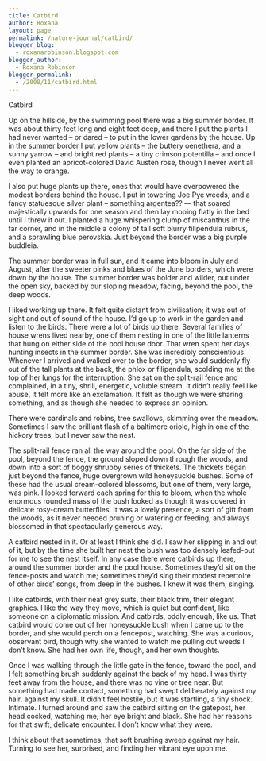 ```yaml
---
title: Catbird
author: Roxana
layout: page
permalink: /nature-journal/catbird/
blogger_blog:
  - roxanarobinson.blogspot.com
blogger_author:
  - Roxana Robinson
blogger_permalink:
  - /2008/11/catbird.html
---
```

Catbird

Up on the hillside, by the swimming pool there was a big summer border. It was about thirty feet long and eight feet deep, and there I put the plants I had never wanted – or dared – to put in the lower gardens by the house. Up in the summer border I put yellow plants – the buttery oenethera, and a sunny yarrow &#8211; and bright red plants – a tiny crimson potentilla – and once I even planted an apricot-colored David Austen rose, though I never went all the way to orange. 

I also put huge plants up there, ones that would have overpowered the modest borders behind the house. I put in towering Joe Pye weeds, and a fancy statuesque silver plant &#8211; something argentea?? &#8212; that soared majestically upwards for one season and then lay moping flatly in the bed until I threw it out. I planted a huge whispering clump of miscanthus in the far corner, and in the middle a colony of tall soft blurry filipendula rubrus, and a sprawling blue perovskia. Just beyond the border was a big purple buddleia. 

The summer border was in full sun, and it came into bloom in July and August, after the sweeter pinks and blues of the June borders, which were down by the house. The summer border was bolder and wilder, out under the open sky, backed by our sloping meadow, facing, beyond the pool, the deep woods.

I liked working up there. It felt quite distant from civilisation; it was out of sight and out of sound of the house. I&#8217;d go up to work in the garden and listen to the birds. There were a lot of birds up there. Several families of house wrens lived nearby, one of them nesting in one of the little lanterns that hung on either side of the pool house door. That wren spent her days hunting insects in the summer border. She was incredibly conscientious. Whenever I arrived and walked over to the border, she would suddenly fly out of the tall plants at the back, the phlox or filipendula, scolding me at the top of her lungs for the interruption. She sat on the split-rail fence and complained, in a tiny, shrill, energetic, voluble stream. It didn’t really feel like abuse, it felt more like an exclamation. It felt as though we were sharing something, and as though she needed to express an opinion. 

There were cardinals and robins, tree swallows, skimming over the meadow. Sometimes I saw the brilliant flash of a baltimore oriole, high in one of the hickory trees, but I never saw the nest. 

The split-rail fence ran all the way around the pool. On the far side of the pool, beyond the fence, the ground sloped down through the woods, and down into a sort of boggy shrubby series of thickets. The thickets began just beyond the fence, huge overgrown wild honeysuckle bushes. Some of these had the usual cream-colored blossoms, but one of them, very large, was pink. I looked forward each spring for this to bloom, when the whole enormous rounded mass of the bush looked as though it was covered in delicate rosy-cream butterflies. It was a lovely presence, a sort of gift from the woods, as it never needed pruning or watering or feeding, and always blossomed in that spectacularly generous way.

A catbird nested in it. Or at least I think she did. I saw her slipping in and out of it, but by the time she built her nest the bush was too densely leafed-out for me to see the nest itself. In any case there were catbirds up there, around the summer border and the pool house. Sometimes they’d sit on the fence-posts and watch me; sometimes they’d sing their modest repertoire of other birds’ songs, from deep in the bushes. I knew it was them, singing. 

I like catbirds, with their neat grey suits, their black trim, their elegant graphics. I like the way they move, which is quiet but confident, like someone on a diplomatic mission. And catbirds, oddly enough, like us. That catbird would come out of her honeysuckle bush when I came up to the border, and she would perch on a fencepost, watching. She was a curious, observant bird, though why she wanted to watch me pulling out weeds I don’t know. She had her own life, though, and her own thoughts.

Once I was walking through the little gate in the fence, toward the pool, and I felt something brush suddenly against the back of my head. I was thirty feet away from the house, and there was no vine or tree near. But something had made contact, something had swept deliberately against my hair, against my skull. It didn’t feel hostile, but it was startling, a tiny shock. Intimate. I turned around and saw the catbird sitting on the gatepost, her head cocked, watching me, her eye bright and black. She had her reasons for that swift, delicate encounter. I don’t know what they were. 

I think about that sometimes, that soft brushing sweep against my hair. Turning to see her, surprised, and finding her vibrant eye upon me. 

<!-- November 6, 2008 -->